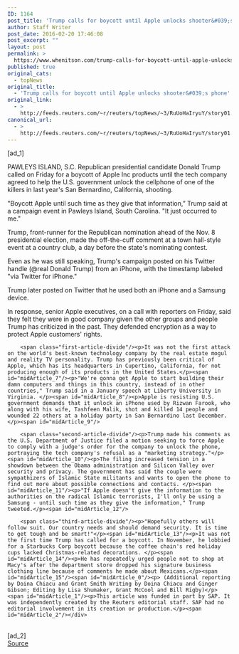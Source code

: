```yaml
---
ID: 1164
post_title: 'Trump calls for boycott until Apple unlocks shooter&#039;s phone'
author: Staff Writer
post_date: 2016-02-20 17:46:08
post_excerpt: ""
layout: post
permalink: >
  https://www.whenitson.com/trump-calls-for-boycott-until-apple-unlocks-shooters-phone/
published: true
original_cats:
  - topNews
original_title:
  - 'Trump calls for boycott until Apple unlocks shooter&#039;s phone'
original_link:
  - >
    http://feeds.reuters.com/~r/reuters/topNews/~3/RuUoHaIryuY/story01.htm
canonical_url:
  - >
    http://feeds.reuters.com/~r/reuters/topNews/~3/RuUoHaIryuY/story01.htm
---
```

 [ad_1]
<br><div id="articleText">
<span id="midArticle_start"/>

<span id="midArticle_0"/><span class="focusParagraph" readability="7"><p><span class="articleLocation">PAWLEYS ISLAND, S.C.</span> Republican presidential candidate Donald Trump called on Friday for a boycott of Apple Inc products until the tech company agreed to help the U.S. government unlock the cellphone of one of the killers in last year's San Bernardino, California, shooting.</p></span><span id="midArticle_1"/><p>"Boycott Apple until such time as they give that information,” Trump said at a campaign event in Pawleys Island, South Carolina. "It just occurred to me."   </p><span id="midArticle_2"/><p>Trump, front-runner for the Republican nomination ahead of the Nov. 8 presidential election, made the off-the-cuff comment at a town hall-style event at a country club, a day before the state's nominating contest.</p><span id="midArticle_3"/><p>Even as he was still speaking, Trump's campaign posted on his Twitter handle (@real Donald Trump) from an iPhone, with the timestamp labeled "via Twitter for iPhone."</p><span id="midArticle_4"/><p>Trump later posted on Twitter that he used both an iPhone and a Samsung device.</p><span id="midArticle_5"/><p>In response, senior Apple executives, on a call with reporters on Friday, said they felt they were in good company given the other groups and people Trump has criticized in the past. They defended encryption as a way to protect Apple customers' rights.</p><span id="midArticle_6"/>
        
        <span class="first-article-divide"/><p>It was not the first attack on the world's best-known technology company by the real estate mogul and reality TV personality. Trump has previously been critical of Apple, which has its headquarters in Cupertino, California, for not producing enough of its products in the United States.</p><span id="midArticle_7"/><p>"We're gonna get Apple to start building their damn computers and things in this country, instead of in other countries," Trump said in a January speech at Liberty University in Virginia. </p><span id="midArticle_8"/><p>Apple is resisting U.S. government demands that it unlock an iPhone used by Rizwan Farook, who along with his wife, Tashfeen Malik, shot and killed 14 people and wounded 22 others at a holiday party in San Bernardino last December.</p><span id="midArticle_9"/>
        
        <span class="second-article-divide"/><p>Trump made his comments as the U.S. Department of Justice filed a motion seeking to force Apple to comply with a judge's order for the company to unlock the phone, portraying the tech company's refusal as a "marketing strategy."</p><span id="midArticle_10"/><p>The filing increased tension in a showdown between the Obama administration and Silicon Valley over security and privacy. The government has said the couple were sympathizers of Islamic State militants and wants to open the phone to find out more about possible connections and contacts. </p><span id="midArticle_11"/><p>"If Apple doesn't give the information to the authorities on the radical Islamic terrorists, I'll only be using a Samsung - until such time as they give the information," Trump tweeted.</p><span id="midArticle_12"/>
        
        <span class="third-article-divide"/><p>"Hopefully others will follow suit. Our country needs and should demand security. It is time to get tough and be smart!"</p><span id="midArticle_13"/><p>It was not the first time Trump has called for a boycott. In November, he lobbied for a Starbucks Corp boycott because the coffee chain's red holiday cups lacked Christmas-related decorations. </p><span id="midArticle_14"/><p>He has repeatedly urged people not to shop at Macy's after the department store dropped his signature business clothing line because of comments he made about Mexicans.</p><span id="midArticle_15"/><span id="midArticle_0"/><p> (Additional reporting by Doina Chiacu and Grant Smith Writing by Doina Chiacu and Ginger Gibson; Editing by Lisa Shumaker, Grant McCool and Bill Rigby)</p><span id="midArticle_1"/><p>This article was funded in part by SAP. It was independently created by the Reuters editorial staff. SAP had no editorial involvement in its creation or production.</p><span id="midArticle_2"/></div>
<br>[ad_2]
<br><a href="http://feeds.reuters.com/~r/reuters/topNews/~3/RuUoHaIryuY/story01.htm">Source </a>